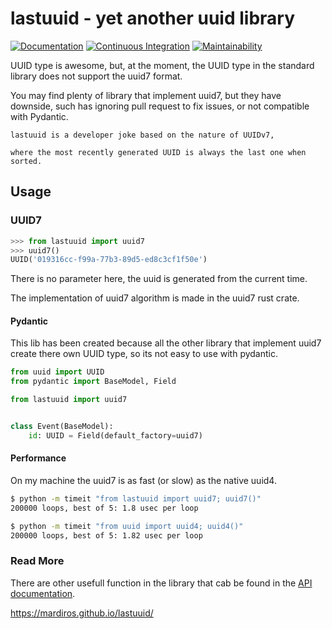 # lastuuid - yet another uuid library

[![Documentation](https://github.com/mardiros/lastuuid/actions/workflows/publish-doc.yml/badge.svg)](https://mardiros.github.io/lastuuid/)
[![Continuous Integration](https://github.com/mardiros/lastuuid/actions/workflows/tests.yml/badge.svg)](https://github.com/mardiros/lastuuid/actions/workflows/tests.yml)
[![Maintainability](https://api.codeclimate.com/v1/badges/8e7293fabe7508b2ec6c/maintainability)](https://codeclimate.com/github/mardiros/lastuuid/maintainability)

UUID type is awesome, but, at the moment, the UUID type in the standard library
does not support the uuid7 format.

You may find plenty of library that implement uuid7, but they have downside,
such has ignoring pull request to fix issues, or not compatible with Pydantic.

```{note}
lastuuid is a developer joke based on the nature of UUIDv7,

where the most recently generated UUID is always the last one when sorted.
```

## Usage

### UUID7

```python
>>> from lastuuid import uuid7
>>> uuid7()
UUID('019316cc-f99a-77b3-89d5-ed8c3cf1f50e')
```

There is no parameter here, the uuid is generated from the current time.

The implementation of uuid7 algorithm is made in the uuid7 rust crate.

#### Pydantic

This lib has been created because all the other library that implement uuid7
create there own UUID type, so its not easy to use with pydantic.

```python
from uuid import UUID
from pydantic import BaseModel, Field

from lastuuid import uuid7


class Event(BaseModel):
    id: UUID = Field(default_factory=uuid7)

```

#### Performance

On my machine the uuid7 is as fast (or slow) as the native uuid4.

```bash
$ python -m timeit "from lastuuid import uuid7; uuid7()"
200000 loops, best of 5: 1.8 usec per loop

$ python -m timeit "from uuid import uuid4; uuid4()"
200000 loops, best of 5: 1.82 usec per loop
```

### Read More

There are other usefull function in the library that cab be found in the
[API documentation](https://mardiros.github.io/lastuuid/).

https://mardiros.github.io/lastuuid/

